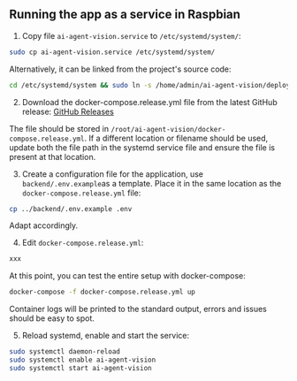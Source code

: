## Running the app as a service in Raspbian

1. Copy file `ai-agent-vision.service` to `/etc/systemd/system/`:

```bash
sudo cp ai-agent-vision.service /etc/systemd/system/
```

Alternatively, it can be linked from the project's source code:

```bash
cd /etc/systemd/system && sudo ln -s /home/admin/ai-agent-vision/deploy/ai-agent-vision.service .
```

2. Download the docker-compose.release.yml file from the latest GitHub release: [GitHub Releases](https://github.com/oscarrenalias/ai-agent-vision/releases)

The file should be stored in `/root/ai-agent-vision/docker-compose.release.yml`. If a different location or filename should be used, update both the file path in the systemd service file and ensure the file is present at that location.

3. Create a configuration file for the application, use `backend/.env.example`as a template. Place it in the same location as the `docker-compose.release.yml` file:

```bash
cp ../backend/.env.example .env
```

Adapt accordingly.

4. Edit `docker-compose.release.yml`:

```bash
xxx
```

At this point, you can test the entire setup with docker-compose:

```bash
docker-compose -f docker-compose.release.yml up
```

Container logs will be printed to the standard output, errors and issues should be easy to spot.

5. Reload systemd, enable and start the service:

```bash
sudo systemctl daemon-reload
sudo systemctl enable ai-agent-vision
sudo systemctl start ai-agent-vision
```
